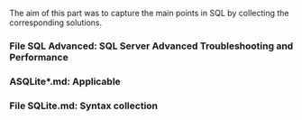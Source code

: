The aim of this part was to capture the main points in SQL by collecting the corresponding solutions.

### File SQL Advanced:    SQL Server Advanced Troubleshooting and Performance
### ASQLite*.md:          Applicable
### File SQLite.md:       Syntax collection

